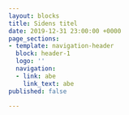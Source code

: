 ```yaml
---
layout: blocks
title: Sidens titel
date: 2019-12-31 23:00:00 +0000
page_sections:
- template: navigation-header
  block: header-1
  logo: ''
  navigation:
  - link: abe
    link_text: abe
published: false

---
```

